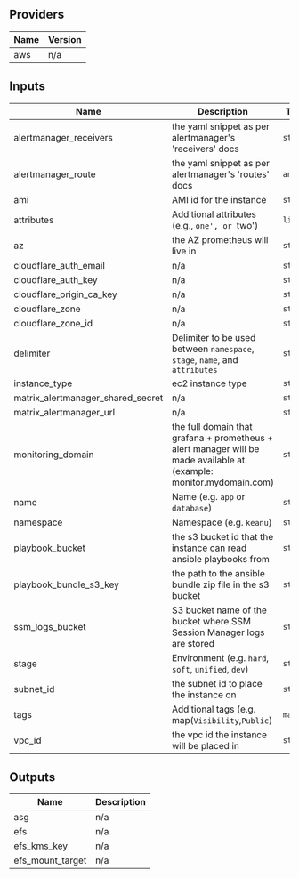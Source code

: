 ## Providers

| Name | Version |
|------|---------|
| aws | n/a |

## Inputs

| Name | Description | Type | Default | Required |
|------|-------------|------|---------|:-----:|
| alertmanager\_receivers | the yaml snippet as per alertmanager's 'receivers' docs | `string` | n/a | yes |
| alertmanager\_route | the yaml snippet as per alertmanager's 'routes' docs | `any` | n/a | yes |
| ami | AMI id for the instance | `string` | n/a | yes |
| attributes | Additional attributes (e.g., `one', or `two') | `list` | `[]` | no |
| az | the AZ prometheus will live in | `string` | n/a | yes |
| cloudflare\_auth\_email | n/a | `string` | n/a | yes |
| cloudflare\_auth\_key | n/a | `string` | n/a | yes |
| cloudflare\_origin\_ca\_key | n/a | `string` | n/a | yes |
| cloudflare\_zone | n/a | `string` | n/a | yes |
| cloudflare\_zone\_id | n/a | `string` | n/a | yes |
| delimiter | Delimiter to be used between `namespace`, `stage`, `name`, and `attributes` | `string` | `"-"` | no |
| instance\_type | ec2 instance type | `string` | `"t3.nano"` | no |
| matrix\_alertmanager\_shared\_secret | n/a | `string` | n/a | yes |
| matrix\_alertmanager\_url | n/a | `string` | n/a | yes |
| monitoring\_domain | the full domain that grafana + prometheus + alert manager will be made available at. (example: monitor.mydomain.com) | `string` | n/a | yes |
| name | Name  (e.g. `app` or `database`) | `string` | n/a | yes |
| namespace | Namespace (e.g. `keanu`) | `string` | n/a | yes |
| playbook\_bucket | the s3 bucket id that the instance can read ansible playbooks from | `string` | n/a | yes |
| playbook\_bundle\_s3\_key | the path to the ansible bundle zip file in the s3 bucket | `string` | n/a | yes |
| ssm\_logs\_bucket | S3 bucket name of the bucket where SSM Session Manager logs are stored | `string` | n/a | yes |
| stage | Environment (e.g. `hard`, `soft`, `unified`, `dev`) | `string` | n/a | yes |
| subnet\_id | the subnet id to place the instance on | `string` | n/a | yes |
| tags | Additional tags (e.g. map(`Visibility`,`Public`) | `map` | `{}` | no |
| vpc\_id | the vpc id the instance will be placed in | `string` | n/a | yes |

## Outputs

| Name | Description |
|------|-------------|
| asg | n/a |
| efs | n/a |
| efs\_kms\_key | n/a |
| efs\_mount\_target | n/a |

